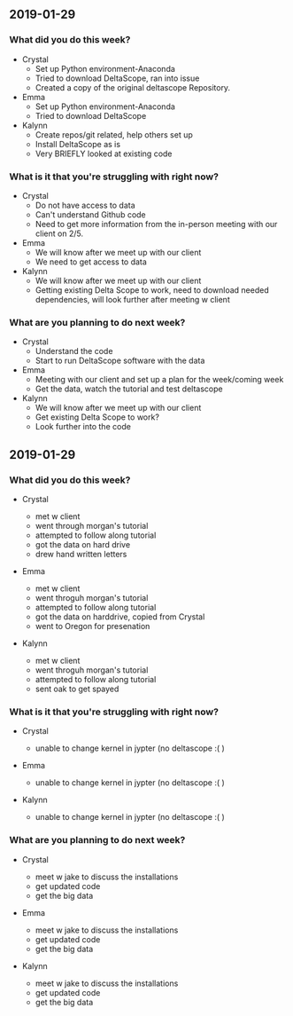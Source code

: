 ## 2019-01-29

### What did you do this week?

- Crystal
    - Set up Python environment-Anaconda
    - Tried to download DeltaScope, ran into issue
    - Created a copy of the original deltascope Repository.
- Emma
    - Set up Python environment-Anaconda
    - Tried to download DeltaScope
- Kalynn
    - Create repos/git related, help others set up
    - Install DeltaScope as is
    - Very BRIEFLY looked at existing code

### What is it that you're struggling with right now?

- Crystal
    - Do not have access to data
    - Can't understand Github code
    - Need to get more information from the in-person meeting with our client on 2/5.
- Emma
    - We will know after we meet up with our client
    - We need to get access to data
- Kalynn
    - We will know after we meet up with our client
    - Getting existing Delta Scope to work, need to download needed dependencies, will look further after meeting w client

### What are you planning to do next week?

- Crystal
    - Understand the code
    - Start to run DeltaScope software with the data
- Emma
    - Meeting with our client and set up a plan for the week/coming week
    - Get the data, watch the tutorial and test deltascope
- Kalynn
    - We will know after we meet up with our client
    - Get existing Delta Scope to work?
    - Look further into the code


## 2019-01-29

 ### What did you do this week?

 - Crystal
    - met w client
    - went through morgan's tutorial
    - attempted to follow along tutorial
    - got the data on hard drive
    - drew hand written letters 
    
 - Emma
    - met w client
    - went throguh morgan's tutorial
    - attempted to follow along tutorial
    - got the data on harddrive, copied from Crystal
    - went to Oregon for presenation
    
 - Kalynn
    - met w client
    - went throguh morgan's tutorial
    - attempted to follow along tutorial
    - sent oak to get spayed


### What is it that you're struggling with right now?

 - Crystal
     - unable to change kernel in jypter (no deltascope :( )
     
 - Emma
     - unable to change kernel in jypter (no deltascope :( )
     
 - Kalynn
     - unable to change kernel in jypter (no deltascope :( )


### What are you planning to do next week?

 - Crystal
    - meet w jake to discuss the installations
    - get updated code
    - get the big data
    
 - Emma
    - meet w jake to discuss the installations
    - get updated code
    - get the big data
    
 - Kalynn
    - meet w jake to discuss the installations
    - get updated code
    - get the big data
